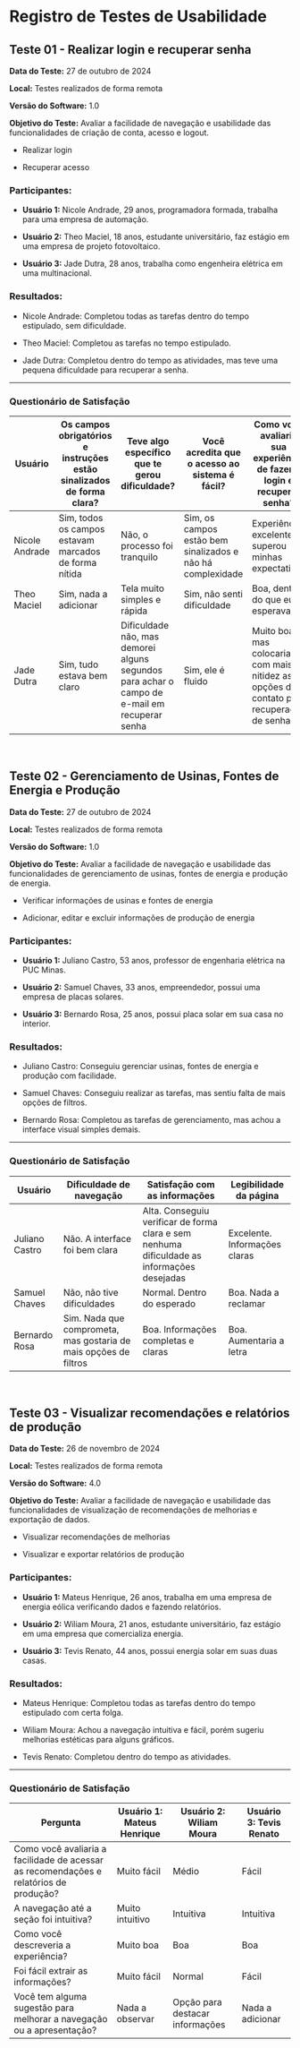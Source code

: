 # Registro de Testes de Usabilidade

## Teste 01 - Realizar login e recuperar senha

**Data do Teste:** 27 de outubro de 2024  

**Local:** Testes realizados de forma remota  

**Versão do Software:** 1.0  

**Objetivo do Teste:** Avaliar a facilidade de navegação e usabilidade das funcionalidades de criação de conta, acesso e logout.

- Realizar login
  
- Recuperar acesso

### Participantes:

- **Usuário 1:** Nicole Andrade, 29 anos, programadora formada, trabalha para uma empresa de automação.
  
- **Usuário 2:** Theo Maciel, 18 anos, estudante universitário, faz estágio em uma empresa de projeto fotovoltaico.
  
- **Usuário 3:** Jade Dutra, 28 anos, trabalha como engenheira elétrica em uma multinacional.

### Resultados:

- Nicole Andrade: Completou todas as tarefas dentro do tempo estipulado, sem dificuldade.
  
- Theo Maciel: Completou as tarefas no tempo estipulado.
  
- Jade Dutra: Completou dentro do tempo as atividades, mas teve uma pequena dificuldade para recuperar a senha.

---

### Questionário de Satisfação

| Usuário            | Os campos obrigatórios e instruções estão sinalizados de forma clara? | Teve algo específico que te gerou dificuldade?                             | Você acredita que o acesso ao sistema é fácil?               | Como você avaliaria sua experiência de fazer o login e recuperar senha?        |
|--------------------|---------------------------------------------------------------------|---------------------------------------------------------------------------------------|------------------------------------------------------------------|---------------------------------------------------------------------------------|
| Nicole Andrade      | Sim, todos os campos estavam marcados de forma nítida                   | Não, o processo foi tranquilo                                             | Sim, os campos estão bem sinalizados e não há complexidade  | Experiência excelente, superou minhas expectativas                          |
| Theo Maciel    | Sim, nada a adicionar                          | Tela muito simples e rápida                                                                   | Sim, não senti dificuldade                     | Boa, dentro do que eu esperava            |
| Jade Dutra         | Sim, tudo estava bem claro                                           | Dificuldade não, mas demorei alguns segundos para achar o campo de e-mail em recuperar senha | Sim, ele é fluido                      | Muito boa, mas colocaria com mais nitidez as opções de contato para recuperação de senha   |

<br>

## Teste 02 - Gerenciamento de Usinas, Fontes de Energia e Produção

**Data do Teste:** 27 de outubro de 2024  

**Local:** Testes realizados de forma remota  

**Versão do Software:** 1.0  

**Objetivo do Teste:** Avaliar a facilidade de navegação e usabilidade das funcionalidades de gerenciamento de usinas, fontes de energia e produção de energia.

- Verificar informações de usinas e fontes de energia

- Adicionar, editar e excluir informações de produção de energia

### Participantes:

- **Usuário 1:** Juliano Castro, 53 anos, professor de engenharia elétrica na PUC Minas.
  
- **Usuário 2:** Samuel Chaves, 33 anos, empreendedor, possui uma empresa de placas solares.
  
- **Usuário 3:** Bernardo Rosa, 25 anos, possui placa solar em sua casa no interior.

### Resultados:

- Juliano Castro: Conseguiu gerenciar usinas, fontes de energia e produção com facilidade.
  
- Samuel Chaves: Conseguiu realizar as tarefas, mas sentiu falta de mais opções de filtros.
  
- Bernardo Rosa: Completou as tarefas de gerenciamento, mas achou a interface visual simples demais.

---

### Questionário de Satisfação

| Usuário            | Dificuldade de navegação                                          | Satisfação com as informações                                     | Legibilidade da página                                   |
|--------------------|-----------------------------------------------------------------|---------------------------------------------------------------|--------------------------------------------------------|
| Juliano Castro   | Não. A interface foi bem clara                            | Alta. Conseguiu verificar de forma clara e sem nenhuma dificuldade as informações desejadas | Excelente. Informações claras       |
| Samuel Chaves    | Não, não tive dificuldades | Normal. Dentro do esperado                  | Boa. Nada a reclamar     |
| Bernardo Rosa    | Sim. Nada que comprometa, mas gostaria de mais opções de filtros   | Boa. Informações completas e claras   | Boa. Aumentaria a letra    |

<br>

## Teste 03 - Visualizar recomendações e relatórios de produção

**Data do Teste:** 26 de novembro de 2024  

**Local:** Testes realizados de forma remota  

**Versão do Software:** 4.0  

**Objetivo do Teste:** Avaliar a facilidade de navegação e usabilidade das funcionalidades de visualização de recomendações de melhorias e exportação de dados.

- Visualizar recomendações de melhorias
  
- Visualizar e exportar relatórios de produção

### Participantes:

- **Usuário 1:** Mateus Henrique, 26 anos, trabalha em uma empresa de energia eólica verificando dados e fazendo relatórios.
  
- **Usuário 2:** Wiliam Moura, 21 anos, estudante universitário, faz estágio em uma empresa que comercializa energia.
  
- **Usuário 3:** Tevis Renato, 44 anos, possui energia solar em suas duas casas.

### Resultados:

- Mateus Henrique: Completou todas as tarefas dentro do tempo estipulado com certa folga.
  
- Wiliam Moura: Achou a navegação intuitiva e fácil, porém sugeriu melhorias estéticas para alguns gráficos.
  
- Tevis Renato: Completou dentro do tempo as atividades.

---

### Questionário de Satisfação

| Pergunta                                                        | Usuário 1: Mateus Henrique | Usuário 2: Wiliam Moura | Usuário 3: Tevis Renato |                                             
|-----------------------------------------------------------------|----------------------------|--------------------------|-------------------------|
| Como você avaliaria a facilidade de acessar as recomendações e relatórios de produção? | Muito fácil                | Médio                    | Fácil                   |
| A navegação até a seção foi intuitiva?                         | Muito intuitivo            | Intuitiva                | Intuitiva               |
| Como você descreveria a experiência?                           | Muito boa                  | Boa                      | Boa                     |
| Foi fácil extrair as informações?                               | Muito fácil                | Normal                   | Fácil                   |
| Você tem alguma sugestão para melhorar a navegação ou a apresentação? | Nada a observar            | Opção para destacar informações | Nada a adicionar      |
